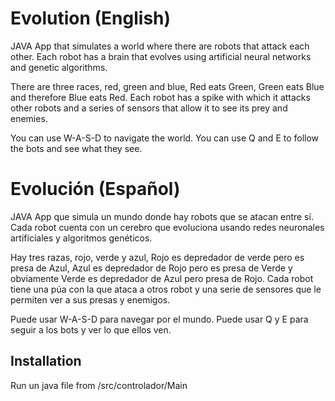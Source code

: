 # Evolution (English)
JAVA App that simulates a world where there are robots that attack each other.
Each robot has a brain that evolves using artificial neural networks and genetic algorithms.

There are three races, red, green and blue,
Red eats Green, Green eats Blue and therefore Blue eats Red.
Each robot has a spike with which it attacks other robots and a series of sensors that allow it to see its prey and enemies.

You can use W-A-S-D to navigate the world.
You can use Q and E to follow the bots and see what they see.

# Evolución (Español)
JAVA App que simula un mundo donde hay robots que se atacan entre sí.
Cada robot cuenta con un cerebro que evoluciona usando redes neuronales artificiales y algoritmos genéticos.

Hay tres razas, rojo, verde y azul,
Rojo es depredador de verde pero es presa de Azul,
Azul es depredador de Rojo pero es presa de Verde y
obviamente Verde es depredador de Azul pero presa de Rojo.
Cada robot tiene una púa con la que ataca a otros robot y una serie de sensores que le permiten ver a sus presas y enemigos.

Puede usar W-A-S-D para navegar por el mundo.
Puede usar Q y E para seguir a los bots y ver lo que ellos ven.

## Installation
Run un java file from /src/controlador/Main

